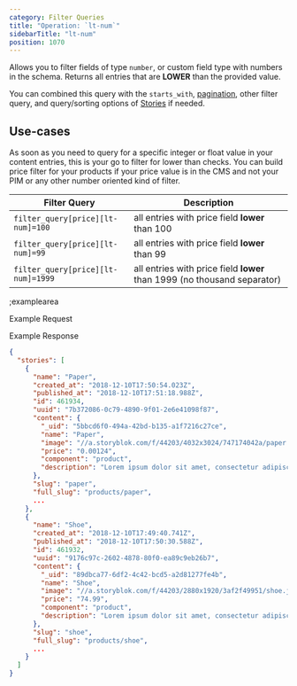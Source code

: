 ```yaml
---
category: Filter Queries
title: "Operation: `lt-num`"
sidebarTitle: "lt-num"
position: 1070
---
```


Allows you to filter fields of type `number`, or custom field type with numbers in the schema. Returns all entries that are **LOWER** than the provided value.

You can combined this query with the `starts_with`, [pagination](#/topics/pagination), other filter query, and query/sorting options of [Stories](#/core-resources/stories/retrieve-multiple-stories) if needed.
 
## Use-cases

As soon as you need to query for a specific integer or float value in your content entries, this is your go to filter for lower than checks. You can build price filter for your products if your price value is in the CMS and not your PIM or any other number oriented kind of filter. 

| Filter Query | Description |
|--|--|
| `filter_query[price][lt-num]=100` | all entries with price field **lower** than 100 |
| `filter_query[price][lt-num]=99` | all entries with price field **lower** than 99 |
| `filter_query[price][lt-num]=1999` | all entries with price field **lower** than 1999 (no thousand separator) |

;examplearea

Example Request

<RequestExample url="https://api.storyblok.com/v1/cdn/stories/?starts_with=products/&token=ask9soUkv02QqbZgmZdeDAtt&filter_query[price][lt-num]=100"></RequestExample>

Example Response


```json
{  
  "stories": [
    {
      "name": "Paper",
      "created_at": "2018-12-10T17:50:54.023Z",
      "published_at": "2018-12-10T17:51:18.988Z",
      "id": 461934,
      "uuid": "7b372086-0c79-4890-9f01-2e6e41098f87",
      "content": {
        "_uid": "5bbcd6f0-494a-42bd-b135-a1f7216c27ce",
        "name": "Paper",
        "image": "//a.storyblok.com/f/44203/4032x3024/747174042a/paper.jpg",
        "price": "0.00124",
        "component": "product",
        "description": "Lorem ipsum dolor sit amet, consectetur adipiscing elit. In erat mauris, faucibus quis pharetra sit amet, pretium ac libero. Etiam vehicula eleifend bibendum."
      },
      "slug": "paper",
      "full_slug": "products/paper",
      ...
    },
    {
      "name": "Shoe",
      "created_at": "2018-12-10T17:49:40.741Z",
      "published_at": "2018-12-10T17:50:30.588Z",
      "id": 461932,
      "uuid": "9176c97c-2602-4878-80f0-ea89c9eb26b7",
      "content": {
        "_uid": "89dbca77-6df2-4c42-bcd5-a2d81277fe4b",
        "name": "Shoe",
        "image": "//a.storyblok.com/f/44203/2880x1920/3af2f49951/shoe.jpg",
        "price": "74.99",
        "component": "product",
        "description": "Lorem ipsum dolor sit amet, consectetur adipiscing elit. In erat mauris, faucibus quis pharetra sit amet, pretium ac libero. Etiam vehicula eleifend bibendum."
      },
      "slug": "shoe",
      "full_slug": "products/shoe",
      ...
    }
  ]
}
```

